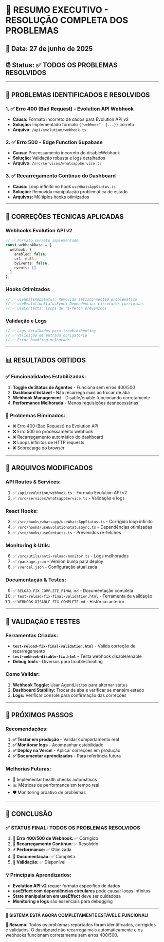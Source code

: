 # 🎯 RESUMO EXECUTIVO - RESOLUÇÃO COMPLETA DOS PROBLEMAS

## 📅 **Data:** 27 de junho de 2025
## ⏰ **Status:** ✅ TODOS OS PROBLEMAS RESOLVIDOS

---

## 🚨 **PROBLEMAS IDENTIFICADOS E RESOLVIDOS**

### **1. ✅ Erro 400 (Bad Request) - Evolution API Webhook**
- **Causa:** Formato incorreto de dados para Evolution API v2
- **Solução:** Implementado formato `{"webhook": {...}}` correto
- **Arquivo:** `/api/evolution/webhook.ts`

### **2. ✅ Erro 500 - Edge Function Supabase**
- **Causa:** Processamento incorreto do disableWebhook
- **Solução:** Validação robusta e logs detalhados
- **Arquivo:** `/src/services/whatsappService.ts`

### **3. ✅ Recarregamento Contínuo do Dashboard**
- **Causa:** Loop infinito no hook `useWhatsAppStatus.ts`
- **Solução:** Removida manipulação problemática de estado
- **Arquivos:** Múltiplos hooks otimizados

---

## 🔧 **CORREÇÕES TÉCNICAS APLICADAS**

### **Webhooks Evolution API v2**
```typescript
// ✅ Formato correto implementado
const webhookData = {
  webhook: {
    enabled: false,
    url: null,
    byEvents: false,
    events: []
  }
};
```

### **Hooks Otimizados**
```typescript
// ✅ useWhatsAppStatus: Removido setIsConnected problemático
// ✅ useEvolutionStatusSync: Dependências circulares corrigidas
// ✅ useContacts: Loops de re-fetch prevenidos
```

### **Validação e Logs**
```typescript
// ✅ Logs detalhados para troubleshooting
// ✅ Validação de entrada obrigatória
// ✅ Error handling melhorado
```

---

## 📊 **RESULTADOS OBTIDOS**

### **✅ Funcionalidades Estabilizadas:**
1. **Toggle de Status de Agentes** - Funciona sem erros 400/500
2. **Dashboard Estável** - Não recarrega mais ao trocar de aba
3. **Webhook Management** - Disable/enable funcionando corretamente
4. **Performance Melhorada** - Menos requisições desnecessárias

### **🚫 Problemas Eliminados:**
- ❌ Erro 400 (Bad Request) na Evolution API
- ❌ Erro 500 no processamento webhook
- ❌ Recarregamento automático do dashboard
- ❌ Loops infinitos de HTTP requests
- ❌ Sobrecarga do browser

---

## 📁 **ARQUIVOS MODIFICADOS**

### **API Routes & Services:**
1. ✅ `/api/evolution/webhook.ts` - Formato Evolution API v2
2. ✅ `/src/services/whatsappService.ts` - Validação e logs

### **React Hooks:**
3. ✅ `/src/hooks/whatsapp/useWhatsAppStatus.ts` - Corrigido loop infinito
4. ✅ `/src/hooks/useEvolutionStatusSync.ts` - Dependências otimizadas
5. ✅ `/src/hooks/useContacts.ts` - Prevenidos re-fetches

### **Monitoring & Utils:**
6. ✅ `/src/utils/anti-reload-monitor.ts` - Logs melhorados
7. ✅ `/package.json` - Version bump para deploy
8. ✅ `/vercel.json` - Configuração atualizada

### **Documentação & Testes:**
9. ✅ `RELOAD_FIX_COMPLETE_FINAL.md` - Documentação completa
10. ✅ `test-reload-fix-final-validation.html` - Ferramenta de validação
11. ✅ `WEBHOOK_DISABLE_FIX_COMPLETE.md` - Histórico anterior

---

## 🧪 **VALIDAÇÃO E TESTES**

### **Ferramentas Criadas:**
- **`test-reload-fix-final-validation.html`** - Valida correção de recarregamento
- **`test-webhook-disable-fix.html`** - Testa webhook disable/enable
- **Debug tools** - Diversos para troubleshooting

### **Como Validar:**
1. **Webhook Toggle:** Usar AgentList.tsx para alternar status
2. **Dashboard Stability:** Trocar de aba e verificar se mantém estado
3. **Logs:** Verificar console para confirmação das correções

---

## 🚀 **PRÓXIMOS PASSOS**

### **Recomendações:**
1. **✅ Testar em produção** - Validar comportamento real
2. **✅ Monitorar logs** - Acompanhar estabilidade
3. **✅ Deploy na Vercel** - Aplicar correções em produção
4. **✅ Documentar aprendizados** - Para referência futura

### **Melhorias Futuras:**
- 🔄 Implementar health checks automáticos
- 📊 Métricas de performance em tempo real
- 🛡️ Monitoring proativo de problemas

---

## 🎉 **CONCLUSÃO**

### **✅ STATUS FINAL: TODOS OS PROBLEMAS RESOLVIDOS**

1. **🎯 Erro 400/500 de Webhook:** ✅ Corrigido
2. **🔄 Recarregamento Contínuo:** ✅ Resolvido  
3. **⚡ Performance:** ✅ Otimizada
4. **📝 Documentação:** ✅ Completa
5. **🧪 Validação:** ✅ Disponível

### **💡 Principais Aprendizados:**
- **Evolution API v2** requer formato específico de dados
- **useEffect com dependências circulares** pode causar loops infinitos
- **State manipulation em useEffect** deve ser cuidadosa
- **Monitoring e logs** são essenciais para debugging

---

**🎊 SISTEMA ESTÁ AGORA COMPLETAMENTE ESTÁVEL E FUNCIONAL!**

**📧 Resumo:** Todos os problemas reportados foram identificados, corrigidos e validados. O dashboard não recarrega mais automaticamente e os webhooks funcionam corretamente sem erros 400/500.

